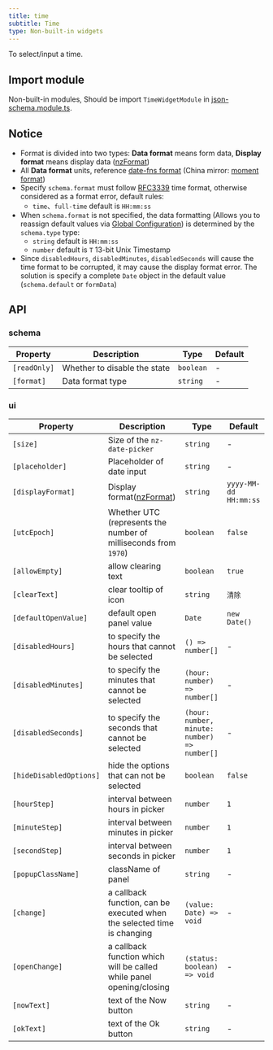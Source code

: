 ```yaml
---
title: time
subtitle: Time
type: Non-built-in widgets
---
```


To select/input a time.

## Import module

Non-built-in modules, Should be import `TimeWidgetModule` in [json-schema.module.ts](https://github.com/hbyunzai/ng-yunzai/blob/master/src/app/shared/json-schema/json-schema.module.ts#L11).

## Notice

- Format is divided into two types: **Data format** means form data, **Display format** means display data ([nzFormat](https://ng.ant.design/components/time-picker/en#api))
- All **Data format** units, reference [date-fns format](https://date-fns.org/v1.29.0/docs/format) (China mirror: [moment format](http://Momentjs.cn/docs/#/displaying/format/))
- Specify `schema.format` must follow [RFC3339](https://tools.ietf.org/html/rfc3339#section-5.6) time format, otherwise considered as a format error, default rules:
  - `time`、`full-time` default is `HH:mm:ss`
- When `schema.format` is not specified, the data formatting (Allows you to reassign default values via [Global Configuration](/docs/global-config)) is determined by the `schema.type` type:
  - `string` default is `HH:mm:ss`
  - `number` default is `T` 13-bit Unix Timestamp
- Since `disabledHours`, `disabledMinutes`, `disabledSeconds` will cause the time format to be corrupted, it may cause the display format error. The solution is specify a complete `Date` object in the default value (`schema.default` or `formData`)

## API

### schema

| Property | Description | Type | Default |
|----------|-------------|------|---------|
| `[readOnly]` | Whether to disable the state | `boolean` | - |
| `[format]` | Data format type | `string` | - |

### ui

| Property | Description | Type | Default |
|----------|-------------|------|---------|
| `[size]` | Size of the `nz-date-picker` | `string` | - |
| `[placeholder]` | Placeholder of date input | `string` | - |
| `[displayFormat]` | Display format([nzFormat](https://ng.ant.design/components/date-picker/en#api)) | `string` | `yyyy-MM-dd HH:mm:ss` |
| `[utcEpoch]` | Whether UTC (represents the number of milliseconds from `1970`) | `boolean` | `false` |
| `[allowEmpty]` | allow clearing text | `boolean` | `true` |
| `[clearText]` | clear tooltip of icon | `string` | `清除` |
| `[defaultOpenValue]` | default open panel value | `Date` | `new Date()` |
| `[disabledHours]` | to specify the hours that cannot be selected | `() => number[]` | - |
| `[disabledMinutes]` | to specify the minutes that cannot be selected | `(hour: number) => number[]` | - |
| `[disabledSeconds]` | to specify the seconds that cannot be selected | `(hour: number, minute: number) => number[]` | - |
| `[hideDisabledOptions]` | hide the options that can not be selected | `boolean` | `false` |
| `[hourStep]` | interval between hours in picker | `number` | `1` |
| `[minuteStep]` | interval between minutes in picker | `number` | `1` |
| `[secondStep]` | interval between seconds in picker | `number` | `1` |
| `[popupClassName]` | className of panel | `string` | - |
| `[change]` | a callback function, can be executed when the selected time is changing | `(value: Date) => void` | - |
| `[openChange]` | a callback function which will be called while panel opening/closing | `(status: boolean) => void` | - |
| `[nowText]` | text of the Now button | `string` | - |
| `[okText]` | text of the Ok button | `string` | - |
